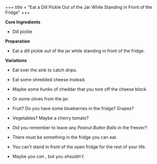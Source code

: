 +++
title = "Eat a Dill Pickle Out of the Jar While Standing in Front of the Fridge"
+++

**Core Ingredients**
- Dill pickle

**Preparation**
- Eat a dill pickle out of the jar while standing in front of the fridge.

**Variations**
- Eat over the sink to catch drips.

- Eat some shredded cheese instead.

- Maybe some hunks of cheddar that you tore off the cheese block.

- Or some olives from the jar.

- Fruit? Do you have some blueberries in the fridge? Grapes?

- Vegetables? Maybe a cherry tomato?

- Did you remember to leave any _Peanut Butter Balls_ in the freezer?

- There must be something in the fridge you can eat.

- You can’t stand in front of the open fridge for the rest of your life.

- Maybe you _can_ , but you _shouldn’t_.
